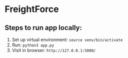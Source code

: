 # FreightForce

## Steps to run app locally:
1. Set up virtual environment: `source venv/bin/activate`
3. Run: `python3 app.py`
4. Visit in browser: `http://127.0.0.1:5000/`
